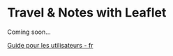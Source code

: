 # Travel & Notes with Leaflet

Coming soon...

[Guide pour les utilisateurs - fr ](dist/TravelNotesGuides/GuideUtilisateurFR.md)
